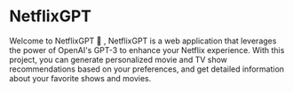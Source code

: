# NetflixGPT
Welcome to NetflixGPT 👋 ,
NetflixGPT is a web application that leverages the power of OpenAI's GPT-3 to enhance your Netflix experience. With this project, you can generate personalized movie and TV show recommendations based on your preferences, and get detailed information about your favorite shows and movies.
